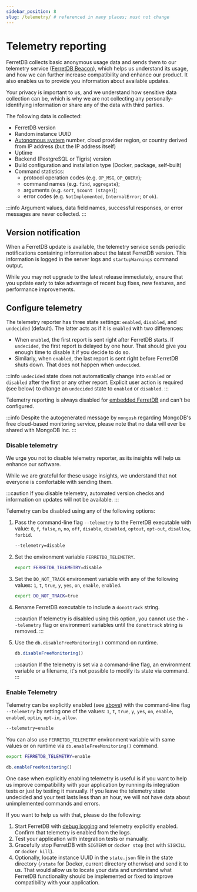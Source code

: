 ```yaml
---
sidebar_position: 8
slug: /telemetry/ # referenced in many places; must not change
---
```


# Telemetry reporting

FerretDB collects basic anonymous usage data and sends them to our telemetry service ([FerretDB Beacon](https://beacon.ferretdb.io)),
which helps us understand its usage, and how we can further increase compatibility and enhance our product.
It also enables us to provide you information about available updates.

Your privacy is important to us, and we understand how sensitive data collection can be,
which is why we are not collecting any personally-identifying information
or share any of the data with third parties.

The following data is collected:

* FerretDB version
* Random instance UUID
* [Autonomous system](https://en.wikipedia.org/wiki/Autonomous_system_(Internet)) number,
  cloud provider region, or country derived from IP address (but the IP address itself)
* Uptime
* Backend (PostgreSQL or Tigris) version
* Build configuration and installation type (Docker, package, self-built)
* Command statistics:
  * protocol operation codes (e.g. `OP_MSG`, `OP_QUERY`);
  * command names (e.g. `find`, `aggregate`);
  * arguments (e.g. `sort`, `$count (stage)`);
  * error codes (e.g. `NotImplemented`, `InternalError`; or `ok`).

:::info
Argument values, data field names, successful responses, or error messages are never collected.
:::

## Version notification

When a FerretDB update is available,
the telemetry service sends periodic notifications containing information about the latest FerretDB version.
This information is logged in the server logs and `startupWarnings` command output.

While you may not upgrade to the latest release immediately,
ensure that you update early to take advantage of recent bug fixes, new features, and performance improvements.

## Configure telemetry

The telemetry reporter has three state settings: `enabled`, `disabled`, and `undecided` (default).
The latter acts as if it is `enabled` with two differences:

* When `enabled`, the first report is sent right after FerretDB starts.
  If `undecided`, the first report is delayed by one hour.
  That should give you enough time to disable it if you decide to do so.
* Similarly, when `enabled`, the last report is sent right before FerretDB shuts down.
  That does not happen when `undecided`.

:::info
`undecided` state does not automatically change into `enabled` or `disabled` after the first or any other report.
Explicit user action is required (see below) to change an `undecided` state to `enabled` or `disabled`.
:::

Telemetry reporting is always disabled for [embedded FerretDB](https://pkg.go.dev/github.com/FerretDB/FerretDB/ferretdb)
and can't be configured.

:::info
Despite the autogenerated message by `mongosh` regarding MongoDB's free cloud-based monitoring service, please note that no data will ever be shared with MongoDB Inc.
:::

### Disable telemetry

We urge you not to disable telemetry reporter, as its insights will help us enhance our software.

While we are grateful for these usage insights, we understand that not everyone is comfortable with sending them.

:::caution
If you disable telemetry, automated version checks and information on updates will not be available.
:::

Telemetry can be disabled using any of the following options:

1. Pass the command-line flag `--telemetry` to the FerretDB executable with value:
   `0`, `f`, `false`, `n`, `no`, `off`, `disable`, `disabled`, `optout`, `opt-out`, `disallow`, `forbid`.

   ```sh
   --telemetry=disable
   ```

2. Set the environment variable `FERRETDB_TELEMETRY`.

   ```sh
   export FERRETDB_TELEMETRY=disable
   ```

3. Set the `DO_NOT_TRACK` environment variable with any of the following values:
   `1`, `t`, `true`, `y`, `yes`, `on`, `enable`, `enabled`.

   ```sh
   export DO_NOT_TRACK=true
   ```

4. Rename FerretDB executable to include a `donottrack` string.

   :::caution
   If telemetry is disabled using this option, you cannot use the `--telemetry` flag or environment variables
   until the `donottrack` string is removed.
   :::

5. Use the `db.disableFreeMonitoring()` command on runtime.

   ```js
   db.disableFreeMonitoring()
   ```

   :::caution
   If the telemetry is set via a command-line flag, an environment variable or a filename, it's not possible
   to modify its state via command.
   :::

### Enable Telemetry

Telemetry can be explicitly enabled (see [above](#configure-telemetry)) with the command-line flag `--telemetry`
by setting one of the values:
`1`, `t`, `true`, `y`, `yes`, `on`, `enable`, `enabled`, `optin`, `opt-in`, `allow`.

```sh
--telemetry=enable
```

You can also use `FERRETDB_TELEMETRY` environment variable with same values
or on runtime via `db.enableFreeMonitoring()` command.

   ```sh
   export FERRETDB_TELEMETRY=enable
   ```

   ```js
   db.enableFreeMonitoring()
   ```

One case when explicitly enabling telemetry is useful is if you want to help us improve compatibility
with your application by running its integration tests or just by testing it manually.
If you leave the telemetry state undecided and your test lasts less than an hour,
we will not have data about unimplemented commands and errors.

If you want to help us with that, please do the following:

1. Start FerretDB with [debug logging](configuration/flags.md) and telemetry explicitly enabled.
   Confirm that telemetry is enabled from the logs.
2. Test your application with integration tests or manually.
3. Gracefully stop FerretDB with `SIGTERM` or `docker stop` (not with `SIGKILL` or `docker kill`).
4. Optionally, locate instance UUID in the `state.json` file in the state directory
   (`/state` for Docker, current directory otherwise) and send it to us.
   That would allow us to locate your data and understand what FerretDB functionality
   should be implemented or fixed to improve compatibility with your application.
